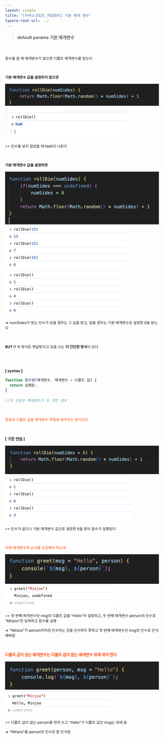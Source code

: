 ```yaml
---
layout: single
title: "[자바스크립트_개념정리] 기본 매개 변수"
typora-root-url: ../
---
```






>  #### default params   기본 매개변수

<br>

<span style="font-size:85%">함수를 쓸 때 매개변수가 없으면 디폴트 매개변수를 받는다</span>

<br>

**<span style="font-size:85%">기본 매개변수 값을 설정하지 않으면</span>**

![image-20240420120304436](/images/2024-04-19-default_params/image-20240420120304436.png)

<img src="/images/2024-04-19-default_params/image-20240420120317715.png" alt="image-20240420120317715" style="zoom:50%;" />

<span style="font-size:85%">=> 인수를 넣지 않았을 때 NaN이 나온다</span>



<br>

**<span style="font-size:85%">기본 매개변수 값을 설정하면</span>**

<img src="/images/2024-04-19-default_params/image-20240420120401443.png" alt="image-20240420120401443" style="zoom:50%;" />

<img src="/images/2024-04-19-default_params/image-20240420123448389.png" alt="image-20240420123448389" style="zoom:50%;" />

<img src="/images/2024-04-19-default_params/image-20240420123343217.png" alt="image-20240420123343217" style="zoom:50%;" />

<span style="font-size:85%">=> numSides가 받는 인수가 있을 경우는 그 값을 받고, 없을 경우는 기본 매개변수로 설정한 6을 받는다</span>

<br>

<span style="font-size:85%">**BUT !!** 위 방식은 옛날방식고 요즘 쓰는 **더 간단한 방식**이 있다</span>

<br>

<br>

<span style="font-size:90%; font-weight:bold">[ syntax ]</span>

```javascript
function 함수명(매개변수, 매개변수 = 디폴트 값) {
  return 실행문;
}

//위 구문은 매개변수가 두 개인 경우
```

<br>

<span style="font-size:85%; color:orangered">등호와 디폴트 값을 매개변수 목록에 넣어주는 방식이다</span>

<br>

<span style="font-size:90%; font-weight:bold">[ 구문 연습 ]</span>

<img src="/images/2024-04-19-default_params/image-20240420124845156.png" alt="image-20240420124845156" style="zoom:50%;" />

<img src="/images/2024-04-19-default_params/image-20240420124908267.png" alt="image-20240420124908267" style="zoom:50%;" />

<span style="font-size:85%">=> 인수가 없으니 기본 매개변수 값으로 설정한 6을 받아 함수가 실행된다</span>

<br>

<span style="font-size:85%; color:orangered">이때 매개변수의 순서를 조심해야 하는데</span>



<img src="/images/2024-04-19-default_params/image-20240420125453669.png" alt="image-20240420125453669" style="zoom:50%;" />

<img src="/images/2024-04-19-default_params/image-20240420143942949.png" alt="image-20240420143942949" style="zoom:50%;" />

<span style="font-size:85%">=> 첫 번째 매개변수인 msg의 디폴트 값을 "Hello"라 설정하고, 두 번째 매개변수 person의 인수로 "Minjoo"만 입력하고 함수를 실행</span>

<span style="font-size:85%">=> "Minjoo"가 person자리의 인수라는 것을 인식하지 못하고 첫 번째 매개변수인 msg의 인수로 인식해버림</span>

<br>



<span style="font-size:90%; color:orangered; font-weight:bold">디폴트 값이 있는 매개변수는 디폴트 값이 없는 매개변수 뒤에 와야 한다</span>



<img src="/images/2024-04-19-default_params/image-20240420145608222.png" alt="image-20240420145608222" style="zoom:50%;" />

<img src="/images/2024-04-19-default_params/image-20240420145621427.png" alt="image-20240420145621427" style="zoom:50%;" />

<span style="font-size:85%">=> 디폴트 값이 없는 person을 먼저 쓰고 "Hello"가 디폴트 값인 msg는 뒤에 씀</span>

<span style="font-size:85%">=> "Minjoo"를 person의 인수로 잘 인식함</span>